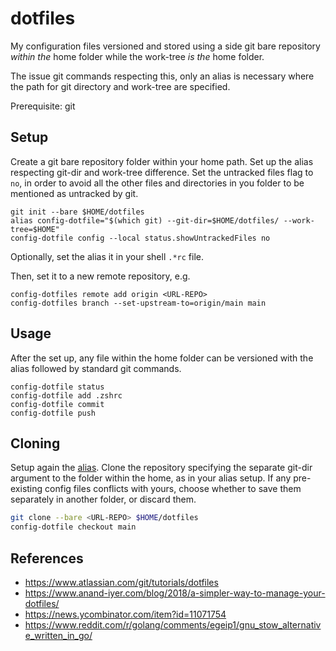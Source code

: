# dotfiles

My configuration files versioned and stored using a side git bare repository _within the_ home folder while the work-tree _is the_ home folder.   

The issue git commands respecting this, only an alias is necessary where the path for git directory and work-tree are specified.

Prerequisite: git


## Setup

Create a git bare repository folder within your home path.
Set up the alias respecting git-dir and work-tree difference.
Set the untracked files flag to `no`, in order to avoid all the other files and directories in you folder to be mentioned as untracked by git.

```shell
git init --bare $HOME/dotfiles
alias config-dotfile="$(which git) --git-dir=$HOME/dotfiles/ --work-tree=$HOME"
config-dotfile config --local status.showUntrackedFiles no
```

Optionally, set the alias it in your shell `.*rc` file.

Then, set it to a new remote repository, e.g.

```shell
config-dotfiles remote add origin <URL-REPO>
config-dotfiles branch --set-upstream-to=origin/main main
```

## Usage

After the set up, any file within the home folder can be versioned with the alias followed by standard git commands.

```shell
config-dotfile status
config-dotfile add .zshrc
config-dotfile commit
config-dotfile push
```

## Cloning

Setup again the [alias](#setup).
Clone the repository specifying the separate git-dir argument to the folder within the home, as in your alias setup.
If any pre-existing config files conflicts with yours, choose whether to save them separately in another folder, or discard them.

```sh
git clone --bare <URL-REPO> $HOME/dotfiles
config-dotfile checkout main
```

## References
- <https://www.atlassian.com/git/tutorials/dotfiles>
- <https://www.anand-iyer.com/blog/2018/a-simpler-way-to-manage-your-dotfiles/>
- <https://news.ycombinator.com/item?id=11071754>
- <https://www.reddit.com/r/golang/comments/egeip1/gnu_stow_alternative_written_in_go/>
